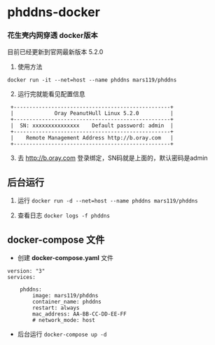 # phddns-docker
### 花生壳内网穿透 docker版本
目前已经更新到官网最新版本 5.2.0

1. 使用方法
``` 
docker run -it --net=host --name phddns mars119/phddns 
```

2. 运行完就能看见配置信息
```
 +--------------------------------------------------+
 |             Oray PeanutHull Linux 5.2.0          |
 +--------------------------------------------------+
 |  SN: xxxxxxxxxxxxxxx    Default password: admin  |
 +--------------------------------------------------+
 |    Remote Management Address http://b.oray.com   |
 +--------------------------------------------------+
```
3. 去 http://b.oray.com 登录绑定，SN码就是上面的，默认密码是admin

## 后台运行

1. 运行 `docker run -d --net=host --name phddns mars119/phddns`

2. 查看日志 `docker logs -f phddns`

## docker-compose 文件
 
- 创建 **docker-compose.yaml** 文件 
```
version: "3"
services:

    phddns:
        image: mars119/phddns
        container_name: phddns
        restart: always
        mac_address: AA-BB-CC-DD-EE-FF
        # network_mode: host
```
- 后台运行 `docker-compose up -d`